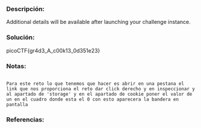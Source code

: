 ### Descripción: 
Additional details will be available after launching your challenge instance.
### Solución:
picoCTF{gr4d3_A_c00k13_0d351e23}

### Notas:
```shell

Para este reto lo que tenemos que hacer es abrir en una pestana el link que nos proporciona el reto dar click derecho y en inspeccionar y al apartado de 'storage' y en el apartado de cookie poner el valor de un en el cuadro donde esta el 0 con esto aparecera la bandera en pantalla

```
### Referencias: